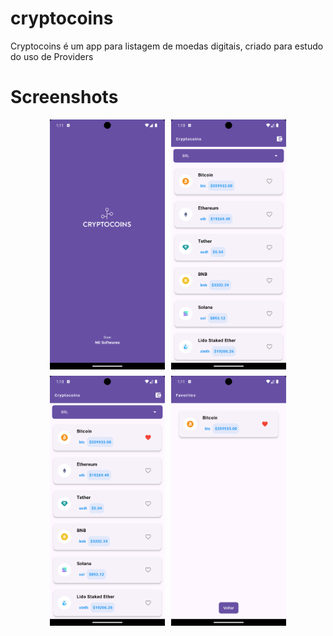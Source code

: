 # cryptocoins

Cryptocoins é um app para listagem de moedas digitais, criado para estudo do uso de Providers

# Screenshots
<div style="display: flex; flex-wrap: wrap; justify-content: center; align-items: center; gap: 10px;">
  <img src="readme-assets/splash.png" height="400px">
  <img src="readme-assets/home.png" height="400px">
  <img src="readme-assets/home-favorited.png" height="400px">
  <img src="readme-assets/favorite-list.png" height="400px">
</div>

